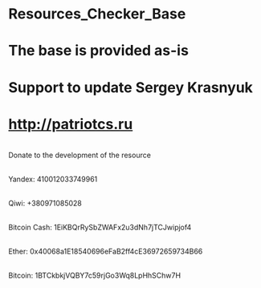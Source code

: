 # Resources_Checker_Base
# The base is provided as-is
# Support to update Sergey Krasnyuk
# http://patriotcs.ru
<br>Donate to the development of the resource

<br>Yandex: 410012033749961

<br>Qiwi: +380971085028

<br>Bitcoin Cash: 1EiKBQrRySbZWAFx2u3dNh7jTCJwipjof4

<br>Ether: 0x40068a1E18540696eFaB2ff4cE36972659734B66

<br>Bitcoin: 1BTCkbkjVQBY7c59rjGo3Wq8LpHhSChw7H
